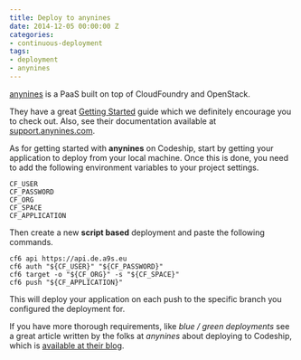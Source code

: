 ```yaml
---
title: Deploy to anynines
date: 2014-12-05 00:00:00 Z
categories:
- continuous-deployment
tags:
- deployment
- anynines
---
```


[anynines](http://www.anynines.com) is a PaaS built on top of CloudFoundry and OpenStack.

They have a great [Getting Started](https://support.anynines.com/entries/60238466-Getting-started-with-anynines-using-the-CLI-v6) guide which we definitely encourage you to check out. Also, see their documentation available at [support.anynines.com](https://support.anynines.com/forums).

As for getting started with **anynines** on Codeship, start by getting your application to deploy from your local machine. Once this is done, you need to add the following environment variables to your project settings.

```
CF_USER
CF_PASSWORD
CF_ORG
CF_SPACE
CF_APPLICATION
```

Then create a new **script based** deployment and paste the following commands.

```shell
cf6 api https://api.de.a9s.eu
cf6 auth "${CF_USER}" "${CF_PASSWORD}"
cf6 target -o "${CF_ORG}" -s "${CF_SPACE}"
cf6 push "${CF_APPLICATION}"
```

This will deploy your application on each push to the specific branch you configured the deployment for.

If you have more thorough requirements, like _blue / green deployments_ see a great article written by the folks at _anynines_ about deploying to Codeship, which is  [available at their blog](http://blog.anynines.com/setup-continuous-deployment-anynines-codeship-com/).
